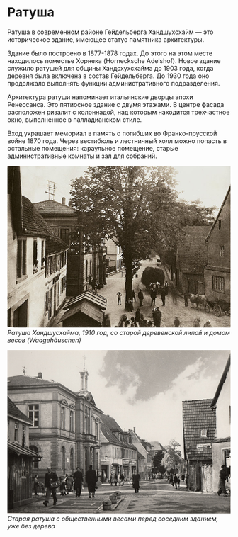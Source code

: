 # Ратуша

Ратуша в современном районе Гейдельберга Хандшухсхайм — это историческое здание, имеющее статус памятника архитектуры.

Здание было построено в 1877-1878 годах. До этого на этом месте находилось поместье Хорнека (Hornecksche Adelshof). Новое здание служило ратушей для общины Хандсхухсхайма до 1903 года, когда деревня была включена в состав Гейдельберга. До 1930 года оно продолжало выполнять функции административного подразделения.

Архитектура ратуши напоминает итальянские дворцы эпохи Ренессанса. Это пятиосное здание с двумя этажами. В центре фасада расположен ризалит с колоннадой, над которым находится трехчастное окно, выполненное в палладианском стиле.

Вход украшает мемориал в память о погибших во Франко-прусской войне 1870 года. Через вестибюль и лестничный холл можно попасть в остальные помещения: караульное помещение, старые административные комнаты и зал для собраний.

![](./images/rathaus-1910.jpg)
*Ратуша Хандшусхайма, 1910 год, со старой деревенской липой и домом весов (Waagehäuschen)*

![](./images/rathaus-waage.jpg)
*Старая ратуша с общественными весами перед соседним зданием, уже без дерева*